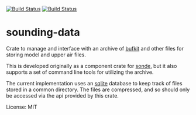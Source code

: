 [![Build Status](https://ci.appveyor.com/api/projects/status/github/rnleach/sounding-data?branch=master&svg=true)](https://ci.appveyor.com/project/rnleach/sounding-data/branch/master)
[![Build Status](https://travis-ci.org/rnleach/sounding-data.svg?branch=master)](https://travis-ci.org/rnleach/sounding-data)

# sounding-data

Crate to manage and interface with an archive of
[bufkit](https://training.weather.gov/wdtd/tools/BUFKIT/index.php) and other files for storing model
and upper air files.

This is developed originally as a component crate for
[sonde](https://github.com/rnleach/sonde.git), but it also supports a set of command line tools
for utilizing the archive.

The current implementation uses an [sqlite](https://www.sqlite.org/index.html) database to keep 
track of files stored in a common directory. The files are compressed, and so should only be 
accessed via the api provided by this crate.

License: MIT

